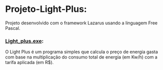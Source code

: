 # Projeto-Light-Plus:

Projeto desenvolvido com o framework Lazarus usando a linguagem Free Pascal.


### [Light_plus.exe](/Light_plus.exe):

O Light Plus é um programa simples que calcula o preço de energia gasta com base na multiplicação do consumo total de energia (em Kw/h) com a tarifa aplicada (em R$).
